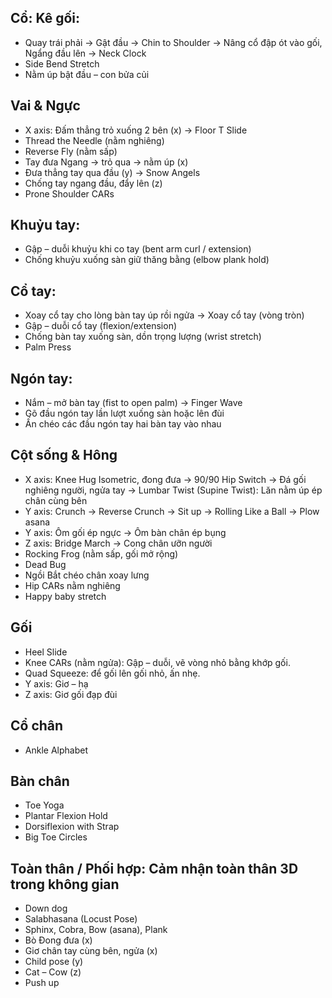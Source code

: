 ## Cổ: Kê gối:
- Quay trái phải → Gật đầu → Chin to Shoulder → Nâng cổ đập ót vào gối, Ngẩng đầu lên → Neck Clock
- Side Bend Stretch
- Nằm úp bật đầu – con bửa củi

## Vai & Ngực
- X axis: Đấm thẳng trỏ xuống 2 bên (x) → Floor T Slide
- Thread the Needle (nằm nghiêng)
- Reverse Fly (nằm sấp)
- Tay đưa Ngang → trỏ qua → nằm úp (x)
- Đưa thẳng tay qua đầu (y) → Snow Angels
- Chống tay ngang đầu, đẩy lên (z)
- Prone Shoulder CARs

## Khuỷu tay:  
- Gập – duỗi khuỷu khi co tay (bent arm curl / extension)
- Chống khuỷu xuống sàn giữ thăng bằng (elbow plank hold)
 
## Cổ tay:  
- Xoay cổ tay cho lòng bàn tay úp rồi ngửa → Xoay cổ tay (vòng tròn)
- Gập – duỗi cổ tay (flexion/extension)
- Chống bàn tay xuống sàn, dồn trọng lượng (wrist stretch)
- Palm Press

## Ngón tay:  
- Nắm – mở bàn tay (fist to open palm) → Finger Wave
- Gõ đầu ngón tay lần lượt xuống sàn hoặc lên đùi  
- Ấn chéo các đầu ngón tay hai bàn tay vào nhau  

## Cột sống & Hông
- X axis: Knee Hug Isometric, đong đưa → 90/90 Hip Switch → Đá gối nghiêng người, ngửa tay → Lumbar Twist (Supine Twist): Lăn nằm úp ép chân cùng bên 
- Y axis: Crunch → Reverse Crunch → Sit up → Rolling Like a Ball → Plow asana
- Y axis: Ôm gối ép ngực → Ôm bàn chân ép bụng
- Z axis: Bridge March → Cong chân ưỡn người
- Rocking Frog (nằm sấp, gối mở rộng)
- Dead Bug
- Ngồi Bắt chéo chân xoay lưng  
- Hip CARs nằm nghiêng
- Happy baby stretch

## Gối
- Heel Slide 
- Knee CARs (nằm ngửa): Gập – duỗi, vẽ vòng nhỏ bằng khớp gối. 
- Quad Squeeze: để gối lên gối nhỏ, ấn nhẹ.
- Y axis: Giơ – hạ  
- Z axis: Giơ gối đạp đùi 

## Cổ chân
- Ankle Alphabet
  
## Bàn chân
- Toe Yoga
- Plantar Flexion Hold
- Dorsiflexion with Strap
- Big Toe Circles

## Toàn thân / Phối hợp: Cảm nhận toàn thân 3D trong không gian
- Down dog 
- Salabhasana (Locust Pose)
- Sphinx, Cobra, Bow (asana), Plank
- Bò Đong đưa (x)  
- Giơ chân tay cùng bên, ngửa (x)  
- Child pose (y)  
- Cat – Cow (z)  
- Push up
